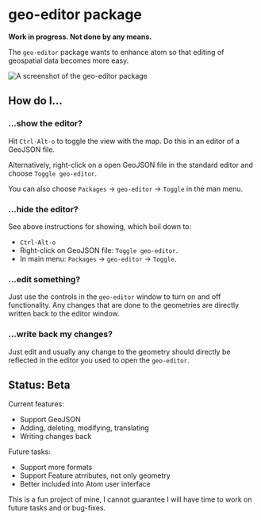 # geo-editor package

**Work in progress. Not done by any means.**

The `geo-editor` package wants to enhance atom so that editing of geospatial data becomes more easy.

![A screenshot of the geo-editor package](https://cdn.rawgit.com/marcjansen/atom-geo-editor/v0.2.0/geo-editor.png)

## How do I…

### …show the editor?

Hit `Ctrl-Alt-o` to toggle the view with the map. Do this in an editor of a GeoJSON file.

Alternatively, right-click on a open GeoJSON file in the standard editor and choose `Toggle geo-editor`.

You can also choose `Packages` → `geo-editor` → `Toggle` in the man menu.

### …hide the editor?

See above instructions for showing, which boil down to:

* `Ctrl-Alt-o`
* Right-click on GeoJSON file: `Toggle geo-editor`.
* In main menu: `Packages` → `geo-editor` → `Toggle`.

### …edit something?

Just use the controls in the `geo-editor` window to turn on and off functionality. Any changes that are done to the geometries are directly written back to the editor window.

### …write back my changes?

Just edit and usually any change to the geometry should directly be reflected in the editor you used to open the `geo-editor`.

## Status: Beta

Current features:

* Support GeoJSON
* Adding, deleting, modifying, translating
* Writing changes back

Future tasks:

* Support more formats
* Support Feature atrributes, not only geometry
* Better included into Atom user interface

This is a fun project of mine, I cannot guarantee I will have time to work on future tasks and or bug-fixes.

